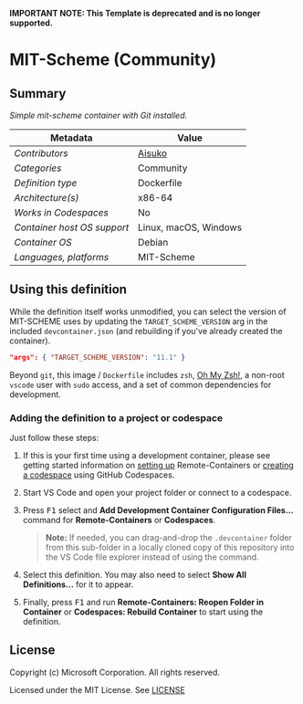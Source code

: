**IMPORTANT NOTE: This Template is deprecated and is no longer supported.**

# MIT-Scheme (Community)

## Summary

_Simple mit-scheme container with Git installed._

| Metadata                    | Value                               |
| --------------------------- | ----------------------------------- |
| _Contributors_              | [Aisuko](https://github.com/Aisuko) |
| _Categories_                | Community                           |
| _Definition type_           | Dockerfile                          |
| _Architecture(s)_           | x86-64                              |
| _Works in Codespaces_       | No                                  |
| _Container host OS support_ | Linux, macOS, Windows               |
| _Container OS_              | Debian                              |
| _Languages, platforms_      | MIT-Scheme                          |

## Using this definition

While the definition itself works unmodified, you can select the version of
MIT-SCHEME uses by updating the `TARGET_SCHEME_VERSION` arg in the included
`devcontainer.json` (and rebuilding if you've already created the container).

```json
"args": { "TARGET_SCHEME_VERSION": "11.1" }
```

Beyond `git`, this image / `Dockerfile` includes `zsh`,
[Oh My Zsh!](https://ohmyz.sh/), a non-root `vscode` user with `sudo` access,
and a set of common dependencies for development.

### Adding the definition to a project or codespace

Just follow these steps:

1. If this is your first time using a development container, please see getting
   started information on
   [setting up](https://aka.ms/vscode-remote/containers/getting-started)
   Remote-Containers or
   [creating a codespace](https://aka.ms/ghcs-open-codespace) using GitHub
   Codespaces.

2. Start VS Code and open your project folder or connect to a codespace.

3. Press <kbd>F1</kbd> select and **Add Development Container Configuration
   Files...** command for **Remote-Containers** or **Codespaces**.

    > **Note:** If needed, you can drag-and-drop the `.devcontainer` folder from
    > this sub-folder in a locally cloned copy of this repository into the VS
    > Code file explorer instead of using the command.

4. Select this definition. You may also need to select **Show All
   Definitions...** for it to appear.

5. Finally, press <kbd>F1</kbd> and run **Remote-Containers: Reopen Folder in
   Container** or **Codespaces: Rebuild Container** to start using the
   definition.

## License

Copyright (c) Microsoft Corporation. All rights reserved.

Licensed under the MIT License. See
[LICENSE](https://github.com/microsoft/vscode-dev-containers/blob/main/LICENSE)
